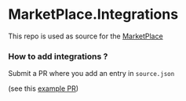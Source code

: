 # MarketPlace.Integrations

This repo is used as source for the [MarketPlace](https://cluedin-marketplace.herokuapp.com)


### How to add integrations ?

Submit a PR where you add an entry in `source.json`

(see this [example PR](https://github.com/CluedIn-io/MarketPlace.Integrations/pull/1))

